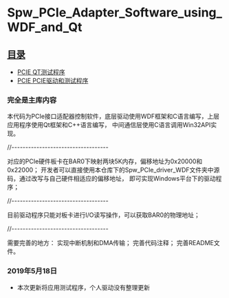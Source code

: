 # Spw_PCIe_Adapter_Software_using_WDF_and_Qt
## [目录](README.md)

- [PCIE QT测试程序](Spw_PCIe_app_Qt)
- [PCIE PCIE驱动和测试程序](Spw_PCIe_driver_WDF/Spw_PCIe_driver_WDF)

### 完全是主库内容
本代码为PCIe接口适配器控制软件，底层驱动使用WDF框架和C语言编写，上层应用程序使用Qt框架和C++语言编写，
中间通信层使用C语言调用Win32API实现。

//-----------------------------------

对应的PCIe硬件板卡在BAR0下映射两块5K内存，偏移地址为0x20000和0x22000；
开发者可以直接使用本仓库下的Spw_PCIe_driver_WDF文件夹中源码，通过改写与自己硬件相适应的偏移地址，
即可实现Windows平台下的驱动程序；

//-----------------------------------

目前驱动程序只能对板卡进行I/O读写操作，可以获取BAR0的物理地址；

//-----------------------------------

需要完善的地方：
实现中断机制和DMA传输；
完善代码注释；
完善README文件。

### 2019年5月18日 

- 本次更新将应用测试程序，个人驱动没有整理更新
